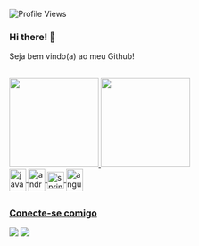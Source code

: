 ![Profile Views](http://estruyf-github.azurewebsites.net/api/VisitorHit?user=anagjorge&repo=anagjorge&countColorcountColor)

### Hi there! 👋

Seja bem vindo(a) ao meu Github!
##

<div>
  <a href=https://github.com/anagjorge>
  <img height="160em" src="https://github-readme-stats.vercel.app/api?username=anagjorge&show_icons=true&theme=dracula&include_all_commits=true&count_private=true"/>
  <img height="160em" src="https://github-readme-stats.vercel.app/api/top-langs/?username=anagjorge&layout=compact&langs_count=7&theme=dracula"/>
</div>
<div> 
  <img align="center" src="https://icongr.am/devicon/java-original.svg?size=128&color=currentColor" height="40" width="30" alt="java"/>
  <img align="center" src="https://icongr.am/devicon/android-original.svg?size=128&color=currentColor" height="40" width="30" alt="android"/>
  <img align="center" src="https://www.vectorlogo.zone/logos/springio/springio-icon.svg" height="30" width="30" alt="springboot"/>
  <img align="center" src="https://icongr.am/devicon/angularjs-original.svg?size=128&color=currentColor" height="40" width="30" alt="angular"/>

  
</div>
  
  ##

### Conecte-se comigo
<div>
  <a href = "mailto:anadegj@gmail.com"><img src="https://img.shields.io/badge/-Gmail-%23333?style=for-the-badge&logo=gmail&logoColor=white" target="_blank"></a>
  <a href="https://www.linkedin.com/in/ana-jessica-jorge/" target="_blank"><img src="https://img.shields.io/badge/-LinkedIn-%230077B5?style=for-the-badge&logo=linkedin&logoColor=white" target="_blank"></a> 
</div>

